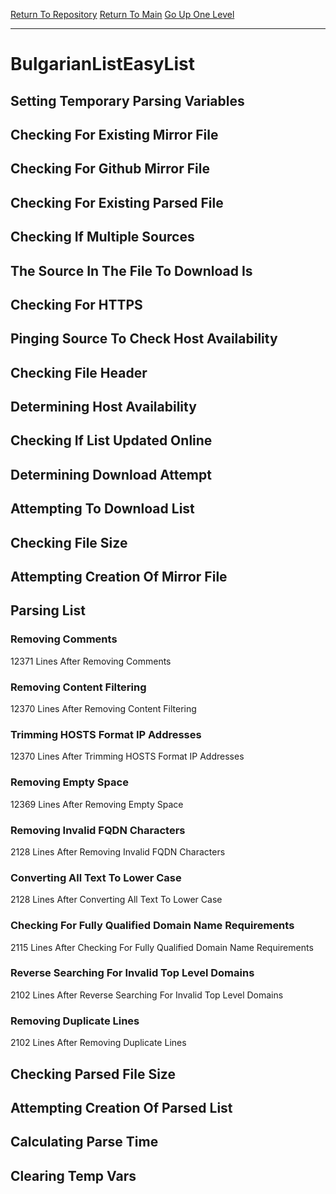 [Return To Repository](https://github.com/deathbybandaid/piholeparser/)
[Return To Main](https://github.com/deathbybandaid/piholeparser/blob/master/RecentRunLogs/Mainlog.md)
[Go Up One Level](https://github.com/deathbybandaid/piholeparser/blob/master/RecentRunLogs/TopLevelScripts/30-Processing-Blacklists.md)
____________________________________
# BulgarianListEasyList
## Setting Temporary Parsing Variables
## Checking For Existing Mirror File
## Checking For Github Mirror File
## Checking For Existing Parsed File
## Checking If Multiple Sources
## The Source In The File To Download Is
## Checking For HTTPS
## Pinging Source To Check Host Availability
## Checking File Header
## Determining Host Availability
## Checking If List Updated Online
## Determining Download Attempt
## Attempting To Download List
## Checking File Size
## Attempting Creation Of Mirror File
## Parsing List
### Removing Comments
12371 Lines After Removing Comments
### Removing Content Filtering
12370 Lines After Removing Content Filtering
### Trimming HOSTS Format IP Addresses
12370 Lines After Trimming HOSTS Format IP Addresses
### Removing Empty Space
12369 Lines After Removing Empty Space
### Removing Invalid FQDN Characters
2128 Lines After Removing Invalid FQDN Characters
### Converting All Text To Lower Case
2128 Lines After Converting All Text To Lower Case
### Checking For Fully Qualified Domain Name Requirements
2115 Lines After Checking For Fully Qualified Domain Name Requirements
### Reverse Searching For Invalid Top Level Domains
2102 Lines After Reverse Searching For Invalid Top Level Domains
### Removing Duplicate Lines
2102 Lines After Removing Duplicate Lines
## Checking Parsed File Size
## Attempting Creation Of Parsed List
## Calculating Parse Time
## Clearing Temp Vars

